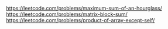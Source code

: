 https://leetcode.com/problems/maximum-sum-of-an-hourglass/ \
https://leetcode.com/problems/matrix-block-sum/ \
https://leetcode.com/problems/product-of-array-except-self/
